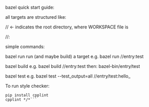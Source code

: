 bazel quick start guide:

all targets are structured like:

// <- indicates the root directory, where WORKSPACE file is

//<path to file>:<target name>

simple commands:

bazel run <target>
run (and maybe build) a target
e.g. bazel run //entry:test

bazel build <target>
e.g. bazel build //entry:test
then:
bazel-bin/entry/test

bazel test <test target>
e.g. bazel test --test_output=all //entry/test:hello_

To run style checker:

```# only need to run install once
pip install cpplint
cpplint */*```